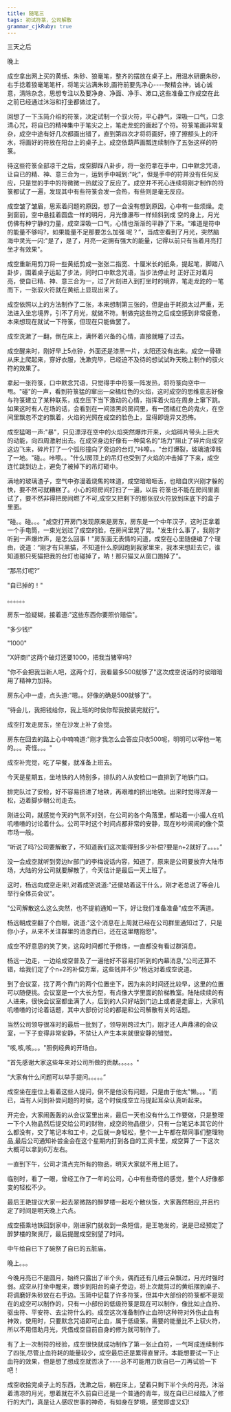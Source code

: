 ```yaml
---
title: 随笔三
tags: 初试符箓，公司解散
grammar_cjkRuby: true
---
```

三天之后

晚上

成空拿出网上买的黄纸、朱砂、狼毫笔，整齐的摆放在桌子上。用温水研磨朱砂，右手捻着狼毫笔笔杆，将笔尖沾满朱砂,画符前要先净心----聚精会神，诚心诚意，清除杂念，思想专注以及要净身、净面、净手、漱口,这些准备工作成空在此之前已经通过沐浴和打坐都做过了。

回想了一下玉简介绍的符箓，决定试制一个驭火符，平心静气，深吸一口气，口念清心咒，将自已的精神集中于笔尖之上，笔走龙蛇的画起了个符。符箓笔画非常复杂，成空中途有好几次都画出错了，直到第四次才将将画好，擦了擦额头上的汗水，将画好的符放在阳台上的桌子上。成空依葫芦画瓢连续制作了五张这样的符箓。

待这些符箓全部凉干之后，成空脚踩八卦步，将一张符拿在手中，口中默念咒语，让自已的精、神、意三合为一，运到手中喊到:"叱"，但是手中的符并没有任何反应，只是觉的手中的符微微一热就没了反应了。成空并不死心连续将刚才制作的符箓都试了一遍，发现其中有些符箓会发一会热，有些则是毫无反应。

成空皱了皱眉，思索着问题的原因，想了一会没有想到原因，心中有一些烦燥。走到窗前，空中悬挂着圆盘一样的明月，月光像瀑布一样倾斜到成
空的身上，月光仿佛有种宁静的力量，成空深吸一口气，心情也渐渐的平静了下来。“难道是符中的能量不够吗?，如果能量不足那要怎么加强
呢？”，当成空看到了月光，突然脑海中灵光一闪:"是了，是了，月亮一定拥有强大的能量，记得以前只有当着月亮打坐才有效果"。

成空重新用剪刀将一些黄纸剪成一张张二指宽、十厘米长的纸条，提起笔，脚踏八卦步，围着桌子运起了步法，同时口中默念咒语，当步法停止时
正好正对着月亮，使自已精、神、意三合为一，过了片刻进入到打坐时的境界，笔走龙跎的一笔而下，一张驭火符就在黄纸上显现出来了。

成空依照以上的方法制作了二张，本来想制第三张的，但是由于耗损太过严重，无法进入坐忘境界，引不了月光，就做不符。制做完这些符之后成空感到非常疲惫，本来想现在就试一下符箓，但现在只能做罢了。

成空洗漱了一翻，倒在床上，满怀着兴备的心情，直接就睡了过去。

成空醒来时，刚好早上5点钟，外面还是漆黑一片，太阳还没有出来。成空一骨碌从床上爬起来，穿好衣服，洗漱完毕，已经迫不及待的想试试昨天晚上制作的驭火符的效果了。

拿起一张符箓，口中默念咒语，只觉得手中符箓一阵发热，将符箓向空中一甩。"碰"的一声，看到符箓猛的窜出一朵橘红色的火焰，这时成空的思维意志好像与符箓建立了某种联系，成空压下当下激动的心情，指挥着火焰在周身上窜下跳。如果这时有人在场的话，会看到在一间漆黑的房间里，有一团橘红色的鬼火，在空间里飘忽不定的飘着，火焰的光照在成空的脸色上，显得即诡异又恐怖。

成空猛喝一声:"暴"，只见漂浮在空中的火焰突然爆炸开来，火焰碎片带头上巨大的动能，向四周激射出去。在成空身边好像有一种莫名的"场力"阻止了碎片向成空这边飞来，碎片打了一个弧形撞向了旁边的台灯,"咔嚓。。"台灯爆裂，玻璃渣滓贱了一地。"碰。。咔嚓。。"什么!房顶上的吊灯也受到了火焰的冲击掉了下来，成空连忙跳到边上，避免了被掉下的吊灯砸中。

满地的玻璃渣子，空气中弥漫着烧焦的味道，成空暗暗咂舌，也暗自庆兴刚才躲的快，要不然可就糟糕了。小心的将房间打扫了一遍，以后
符箓也不能在房间里面试了，要不然非得把房间燃了不可,成空又把剩下的那张驭火符放到床底下的盒子里面。

"碰。。碰。。。"成空打开房门发现原来是房东，房东是一个中年汉子，这时正拿着一个手电筒，一束光划过了成空的脸，在房间里晃了晃。"发生什么事了，我刚才听到一声爆炸声，是怎么回事！"房东面无表情的问道，成空在心里随便编了个理由，说道：“刚才有只黑猫，不知道什么原因跑到我家里来，我本来想赶去它，谁知道那只死猫把我的台灯也碰掉了，呐！那只猫又从窗口跑掉了”。

“那吊灯呢?”

"自已掉的！"

。。。。。。

房东一脸疑糊，接着道:"这些东西你要照价赔偿"。

"多少钱!"

"1000"

"X奸商!"这两个破灯还要1000，把我当猪宰吗?

"你不会把我当新人吧，这两个灯，我看最多500就够了"这次成空说话的时侯暗暗用了精神力加持。

房东心中一虚，点头道:"嗯。。好像的确是500就够了"。

“待会儿，我把钱给你，我上班的时侯你帮我按装完就行”。

成空打发走房东，坐在沙发上补了会觉。

房东在回去的路上心中喃喃道:"刚才我怎么会答应只收500呢，明明可以宰他一笔的。。。奇怪。。。"

成空补完觉，吃了早餐，就准备上班去。

今天是星期五，坐地铁的人特别多，排队的人从安检口一直排到了地铁门口。

排完队过了安检，好不容易挤进了地铁，再艰难的挤出地铁。出来时觉得浑身一松，迈着脚步朝公司走去。

刚进公司，就感觉今天的气氛不对刭，在公司的各个角落里，都站着一小撮人在叽叽喳喳的讨论着什么。公司平时这个时间点都非常的安静，现在吵吵闹闹的像个菜市场一般。

“听说了吗?公司要解散了，不知道我们这次能得到多少补偿?要是n+2就好了。。。。”

没一会成空就听到旁边hr部门的李梅说话内容，知道了，原来是公司要放弃大陆市场，大陆的分公司就要解散了，今天估计是最后一天上班了。

这时，杨远向成空走来!,对着成空说道:"还傻站着这干什么，刚才老总说了等会儿举行全体员会议"。

"公司解散这么这么突然，也不提前通知一下，好让我们准备准备"成空不满道。

杨远朝成空翻了个白眼，说道:"这个消息在上周就已经在公司群里通知过了，只是你小子，从来不关注群里的消息而已，还在这里瞎抱怨"。

成空不好意思的笑了笑，这段时间都忙于修炼，一直都没有看过群消息。

杨远一边走，一边给成空普及了一遍他好不容易打听到的内幕消息,"公司还算不错，给我们定了个n+2的补偿方案，这些钱并不少"杨远对着成空说道。

到了会议室，找了两个靠门的两个位置坐下，因为来的时间还比较早，这里的位置可以随便挑。会议室是一个大长方型，有点像大学里面的阶梯教室。陆陆续续的有人进来，很快会议室都坐满了人，后到的人只好站到门边上或者是走廊上，大家叽叽喳喳的讨论着话题，其中大部份讨论的都是和公司解散有关的话题。

当然公司领导很准时的最后一批到了，领导刚跨过大门，刚才还人声鼎沸的会议室，一下子变得非常安静，不禁让人产生本来就很安静的错觉。

"咳,咳,咳。。。"照例经典的开场白。

"首先感谢大家这些年来对公司所做的贡献。。。。。"

“大家有什么问题可以举手提问。。。。。”

成空坐在座位上看着这些人提问，倒不是他没有问题，只是由于他太"懒。。。"而已，当有人问到补尝问题的时侯，这个时侯成空立马提起耳朵认真听起来。

开完会，大家闹轰轰的从会议室里出来，最后一天也没有什么工作要做，只是整理一下个人物品然后提交给公司的财物，成空的物品很少，只有一台笔记本其它的什么都没有，交了笔记本和工卡，之后就一身轻松，整个一上午都在帮同事们整理物品,最后公司通知补尝金会在这个星期内打到各自的工资卡里，成空算了一下这次大概可以拿到6万左右。

一直到下午，公司才清点完所有的物品，明天大家就不用上班了。

临别时，看了一眼，曾经工作了一年的公司，心中有些奇怪的感觉，整个人好像都变的轻松不少。

最后王艳提议大家一起去翠微路的醉梦楼一起吃个散伙饭，大家轰然相应,并且约定了时间是明天晚上六点。

成空搭乘地铁回到家中，刚进家门就收到一条短信，是王艳发的，说是已经预定了醉梦楼的聚贤厅，最后提醒成空别望了时间。

中午给自已下了碗祭了自已的五脏庙。

晚上。。。

今晚月亮已不是圆月，始终只露出了半个头，偶而还有几缕云朵飘过，月光时强时弱。成空从打坐中醒来，踱步到阳台的桌子旁边，将上次裁剪过的黄纸摆到桌子、将调磨好朱砂放在右手边。玉简中记载了许多符箓，但其中大部份的符箓都不是现在的成空可以制作的，只有一小部份的低级符箓是现在可以制作，像比如止血符、驱虫符、平安符、去尘符什么的。成空这次准备制作止血符!这种符对外伤止血有神效，使用时，只要默念咒语即可止血，属于低级箓。需要的能量比不上驭火符，所以不用借助月光，凭借成空目前自身的修为就可制作了。

有了上一次制符的经验，成空很快就成功制作了第一张止血符，一气呵成连续制作了四张,尽管止血符耗的能量较少，成空最后还是累得直冒汗。本能想要试一下止血符的效果，但是想了想成空就否决了----总不可能用刀砍自已一刀再试验一下吧！

成空收拾完桌子上的东西，洗漱之后，躺在床上，望着只剩下半个头的月亮，沐浴着清凉的月光，想着就在不久前自已还是一个普通的青年，现在自已已经踏入了修行的大门，真是让人感叹世事的神奇，有如身在梦境，感觉即虚又幻!



